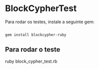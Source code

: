 # BlockCypherTest


<p>Para rodar os testes, instale a seguinte gem:</p>

```

gem install blockcypher-ruby

```


## Para rodar o teste

<p>ruby block_cypher_test.rb</p>
